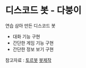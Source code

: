 # 디스코드 봇 - 다붕이

연습 삼아 만든 디스코드 봇
- 대화 기능 구현
- 간단한 게임 기능 구현
- 간단한 정보 보기 구현

참고자료 :
[토르봇](https://git.trashcan97.com/moonphase97/discordtohru)
[봇제작](https://blog.naver.com/huntingbear21/221646735340)
